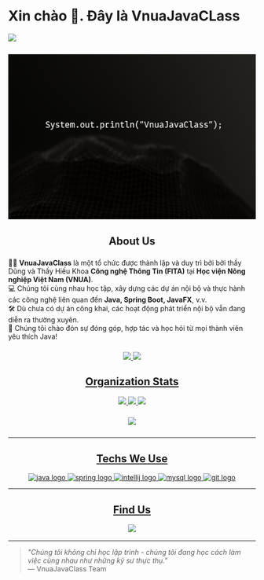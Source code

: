 # Xin chào 👋. Đây là VnuaJavaCLass

<img src="https://raw.githubusercontent.com/MartinHeinz/MartinHeinz/master/wave.gif" width="30px">

###

<div align="center">
  <img src="https://github.com/VNUAJAVACLASS/.github/blob/main/VnuaJavaClass.png?raw=true" alt="VnuaJavaClass Banner" />
</div>

###

<h2 align="center">About Us</h2>

###

👨‍🏫 **VnuaJavaClass** là một tổ chức được thành lập và duy trì bởi bởi thầy Dũng và Thầy Hiếu Khoa **Công nghệ Thông Tin (FITA)** tại **Học viện Nông nghiệp Việt Nam (VNUA)**.  
💻 Chúng tôi cùng nhau học tập, xây dựng các dự án nội bộ và thực hành các công nghệ liên quan đến **Java, Spring Boot, JavaFX**, v.v.  
🛠️ Dù chưa có dự án công khai, các hoạt động phát triển nội bộ vẫn đang diễn ra thường xuyên.  
🤝 Chúng tôi chào đón sự đóng góp, hợp tác và học hỏi từ mọi thành viên yêu thích Java!

###

<!-- Stats -->
<div align="center">
  <a href="https://github.com/VNUAJAVACLASS">
  <img height="180em" src="https://github-readme-stats.vercel.app/api?username=VNUAJAVACLASS&show_icons=true&include_all_commits=true&count_private=true"/>
  <img height="180em" src="https://github-readme-stats.vercel.app/api/top-langs/?username=VNUAJAVACLASS&layout=compact&langs_count=5"/>
</div>


<h2 align="center">Organization Stats</h2>

<div align="center">
  <img src="https://img.shields.io/github/followers/VNUAJAVACLASS?style=social" />
  <img src="https://img.shields.io/github/stars/VNUAJAVACLASS?style=social" />
  <img src="https://img.shields.io/badge/Public%20Repos-0-inactive" />
</div>

###

<p align="center">
	<img src="https://komarev.com/ghpvc/?username=VNUAJAVACLASS&color=blueviolet&style=flat-square&label=Profile+Views" />
</p>

###

---

<h2 align="center">Techs We Use</h2>

<div align="center">
  <img src="https://cdn.jsdelivr.net/gh/devicons/devicon/icons/java/java-original.svg" height="40" width="52" alt="java logo" />
  <img src="https://cdn.jsdelivr.net/gh/devicons/devicon/icons/spring/spring-original.svg" height="40" width="52" alt="spring logo" />
  <img src="https://cdn.jsdelivr.net/gh/devicons/devicon/icons/intellij/intellij-original.svg" height="40" width="52" alt="intellij logo" />
  <img src="https://cdn.jsdelivr.net/gh/devicons/devicon/icons/mysql/mysql-original.svg" height="40" width="52" alt="mysql logo" />
  <img src="https://cdn.jsdelivr.net/gh/devicons/devicon/icons/git/git-plain.svg" height="40" width="52" alt="git logo" />
</div>

---

<h2 align="center">Find Us</h2>

<div align="center">
  <a href="mailto:contact@dophuclam.id.vn" target="_blank">
    <img src="https://img.shields.io/static/v1?message=Email&logo=gmail&label=&color=D14836&logoColor=white&labelColor=&style=for-the-badge" height="40" />
  </a>
</div>

---

> _"Chúng tôi không chỉ học lập trình - chúng tôi đang học cách làm việc cùng nhau như những kỹ sư thực thụ."_  
> — VnuaJavaClass Team
